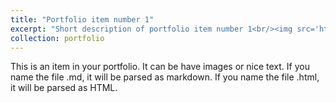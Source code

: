 ```yaml
---
title: "Portfolio item number 1"
excerpt: "Short description of portfolio item number 1<br/><img src='https://xipeng13.github.io/homepage/images/PUBLICATION-1.jpg'>"
collection: portfolio
---
```


This is an item in your portfolio. It can be have images or nice text. If you name the file .md, it will be parsed as markdown. If you name the file .html, it will be parsed as HTML. 
